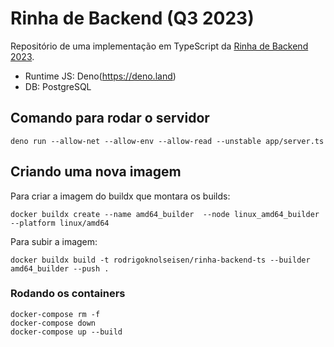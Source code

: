 # Rinha de Backend (Q3 2023)

Repositório de uma implementação em TypeScript da [Rinha de Backend 2023](https://github.com/zanfranceschi/rinha-de-backend-2023-q3).

- Runtime JS: Deno(https://deno.land)
- DB: PostgreSQL

## Comando para rodar o servidor

`deno run --allow-net --allow-env --allow-read --unstable app/server.ts`

## Criando uma nova imagem

Para criar a imagem do buildx que montara os builds:

```
docker buildx create --name amd64_builder  --node linux_amd64_builder --platform linux/amd64
```

Para subir a imagem:

```
docker buildx build -t rodrigoknolseisen/rinha-backend-ts --builder amd64_builder --push .
```

### Rodando os containers

```
docker-compose rm -f
docker-compose down
docker-compose up --build
```
